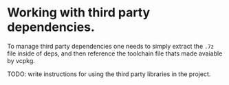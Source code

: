 # Working with third party dependencies.

To manage third party dependencies one needs to simply extract the `.7z` file inside of deps, 
and then reference the toolchain file thats made avaiable by vcpkg.

TODO: write instructions for using the third party libraries in the project.